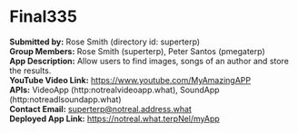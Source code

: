# Final335

  **Submitted by:** Rose Smith (directory id: superterp)
<br> **Group Members:** Rose Smith (superterp), Peter Santos (pmegaterp)
<br> **App Description:** Allow users to find images, songs of an author and store the results.
<br> **YouTube Video Link:** https://www.youtube.com/MyAmazingAPP
<br> **APIs:** VideoApp (http:notrealvideoapp.what), SoundApp (http:notreadlsoundapp.what)
<br> **Contact Email:**  superterp@notreal.address.what
<br> **Deployed App Link:** https://notreal.what.terpNel/myApp
